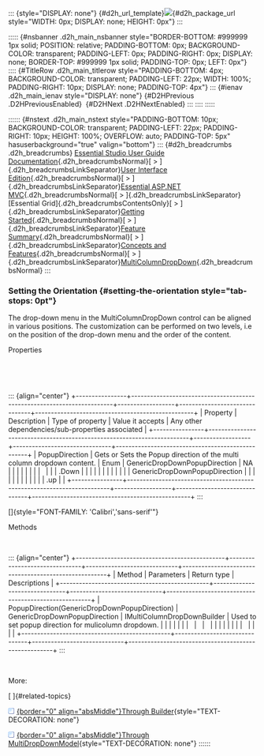 ::: {style="DISPLAY: none"}
[](ms-xhelp:///?Id=d2h_url_template){#d2h_url_template}![](!package_url!){#d2h_package_url style="WIDTH: 0px; DISPLAY: none; HEIGHT: 0px"}
:::

::::: {#nsbanner .d2h_main_nsbanner style="BORDER-BOTTOM: #999999 1px solid; POSITION: relative; PADDING-BOTTOM: 0px; BACKGROUND-COLOR: transparent; PADDING-LEFT: 0px; PADDING-RIGHT: 0px; DISPLAY: none; BORDER-TOP: #999999 1px solid; PADDING-TOP: 0px; LEFT: 0px"}
:::: {#TitleRow .d2h_main_titlerow style="PADDING-BOTTOM: 4px; BACKGROUND-COLOR: transparent; PADDING-LEFT: 22px; WIDTH: 100%; PADDING-RIGHT: 10px; DISPLAY: none; PADDING-TOP: 4px"}
::: {#ienav .d2h_main_ienav style="DISPLAY: none"}
[](ms-xhelp:///?Id=4202f313-157a-437e-921b-9a9dcc089119){#D2HPrevious .D2HPreviousEnabled}  [](ms-xhelp:///?Id=1f7ef432-4557-4315-984d-441b8a8647ec){#D2HNext .D2HNextEnabled}
:::
::::
:::::

:::::: {#nstext .d2h_main_nstext style="PADDING-BOTTOM: 10px; BACKGROUND-COLOR: transparent; PADDING-LEFT: 22px; PADDING-RIGHT: 10px; HEIGHT: 100%; OVERFLOW: auto; PADDING-TOP: 5px" hasuserbackground="true" valign="bottom"}
::: {#d2h_breadcrumbs .d2h_breadcrumbs}
[Essential Studio User Guide Documentation](ms-xhelp:///?Id=12457748-09e3-4d74-a240-8e049cedf030){.d2h_breadcrumbsNormal}[ \> ]{.d2h_breadcrumbsLinkSeparator}[User Interface Edition](ms-xhelp:///?Id=c29296b7-531c-413b-a0ec-488ca1f7f669){.d2h_breadcrumbsNormal}[ \> ]{.d2h_breadcrumbsLinkSeparator}[Essential ASP.NET MVC](ms-xhelp:///?Id=4b14e7d1-65c4-4f67-b1aa-2c37709905a5){.d2h_breadcrumbsNormal}[ \> ]{.d2h_breadcrumbsLinkSeparator}[Essential Grid]{.d2h_breadcrumbsContentsOnly}[ \> ]{.d2h_breadcrumbsLinkSeparator}[Getting Started](ms-xhelp:///?Id=c7ed3902-b25b-4170-be58-1d3d0b57748a){.d2h_breadcrumbsNormal}[ \> ]{.d2h_breadcrumbsLinkSeparator}[Feature Summary](ms-xhelp:///?Id=1923e679-441a-44e0-9bca-e0e50988a857){.d2h_breadcrumbsNormal}[ \> ]{.d2h_breadcrumbsLinkSeparator}[Concepts and Features](ms-xhelp:///?Id=4a1657fa-4756-42b9-9153-aebf5dcfc503){.d2h_breadcrumbsNormal}[ \> ]{.d2h_breadcrumbsLinkSeparator}[MultiColumnDropDown](ms-xhelp:///?Id=cf0e6254-8964-4a67-b141-e26bc6e4f04a){.d2h_breadcrumbsNormal}
:::

### Setting the Orientation {#setting-the-orientation style="tab-stops: 0pt"}

The drop-down menu in the MultiColumnDropDown control can be aligned in various positions. The customization can be performed on two levels, i.e on the position of the drop-down menu and the order of the content.

Properties

 

 

::: {align="center"}
+----------------+------------------------------------------------------------------------+------------------+-------------------------------+--------------------------------------------------+
| Property       | Description                                                            | Type of property | Value it accepts              | Any other dependencies/sub-properties associated |
+----------------+------------------------------------------------------------------------+------------------+-------------------------------+--------------------------------------------------+
| PopupDirection | Gets or Sets the Popup direction of the multi column dropdown content. | Enum             | GenericDropDownPopupDirection | NA                                               |
|                |                                                                        |                  |                               |                                                  |
|                |                                                                        |                  | .Down                         |                                                  |
|                |                                                                        |                  |                               |                                                  |
|                |                                                                        |                  | GenericDropDownPopupDirection |                                                  |
|                |                                                                        |                  |                               |                                                  |
|                |                                                                        |                  | .up                           |                                                  |
+----------------+------------------------------------------------------------------------+------------------+-------------------------------+--------------------------------------------------+
:::

[]{style="FONT-FAMILY: 'Calibri','sans-serif'"} 

Methods

 

::: {align="center"}
+-----------------------------------------------+-------------------------------+-----------------------------+------------------------------------------------------+
| Method                                        | Parameters                    | Return type                 | Descriptions                                         |
+-----------------------------------------------+-------------------------------+-----------------------------+------------------------------------------------------+
| PopupDirection(GenericDropDownPopupDirection) | GenericDropDownPopupDirection | IMultiColumnDropDownBuilder | Used to set popup direction for mulicolumn dropdown. |
|                                               |                               |                             |                                                      |
|                                               |                               |                             |                                                      |
|                                               |                               |                             |                                                      |
|                                               |                               |                             |                                                      |
+-----------------------------------------------+-------------------------------+-----------------------------+------------------------------------------------------+
:::

 

More:

[ ]{#related-topics}

[![](button.gif){border="0" align="absMiddle"}Through Builder](ms-xhelp:///?Id=a62abb02-0628-424a-bd74-1324d1d210e4){style="TEXT-DECORATION: none"}

[![](button.gif){border="0" align="absMiddle"}Through MultiDropDownModel](ms-xhelp:///?Id=5bc484c0-c51d-4fb5-916c-356291d76cda){style="TEXT-DECORATION: none"}
::::::
